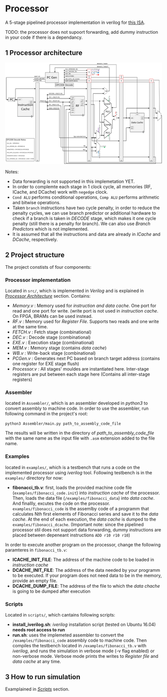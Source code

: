 # Processor
A 5-stage pipelined processor implementation in verilog for [this ISA](https://github.com/AliJahan/Processor/blob/master/Docs/ISA.pdf).

TODO: the processor does not supoort forwarding, add dummy instruction in your code if there is a dependancy.

## 1 Processor architecture
![Processor_architecture](https://github.com/AliJahan/Processor/blob/master/Docs/Architecture.jpg)

Notes:
* Data forwarding is not supported in this implemetation YET.
* In order to complemte each stage in 1 clock cycle, all memories (RF, ICache, and DCache) work with ```negedge``` clock. 
* ```Cond ALU``` performs conditional operations, ```Comp ALU``` performs arithmetic and bitwise operations. 
* Taken ```branch``` instructions have two cycle penalty, in order to reduce the penalty cycles, we can use branch predictor or additional hardware to check if a branch is taken in *DECODE* stage, which makes it one cycle penalty (still there is a penalty for branch). We can also use *Branch Predictors* which is not implemented.
* It is assumed that all the instructions and data are already in *ICache* and *DCache*, respectively.

## 2 Project structure
 The project constists of four components:
### Processor implementation 
Located in ```src/```, which is implemented in *Verilog* and is explained in [*Processor Architecture*](#1-processor-architecture) section. Contains:
* *Memory.v* : Memory used for *instruction and data cache*. One port for read and one port for write. (write port is not used in *instruction cache*. On FPGA, BRAMs can be used instead.
* *RF.v* : Memory used for *Register File*. Supports two reads and one write at the same time.
* *FETCH.v* : Fetch stage (combinational)
* *DEC.v* : Decode stage (combinational)
* *EXE.v* : Execution stage (combinational)
* *MEM.v* : Memory stage (contains *data cache*) 
* *WB.v* : Write-back stage (combinational)
* *PCGen.v* : Generates next PC based on branch target address (contains one register for EXE stage flush)
* *Processor.v* : All stages' mouldes are instantiated here. Inter-stage registers are put between each stage here (Contains all inter-stage registers)

### Assembler
located in ```Assembler/```, which is an assembler developed in *python3* to convert assembly to machine code. 
In order to use the assembler, run following command in the project's root:

```python3 Assembler/main.py path_to_assembly_code_file```

The results will be written in the directory of *path_to_assembly_code_file* with the same name as the input file with ```.asm``` extension added to the file name.

### Examples
located in ```examples/```, which is a testbench that runs a code on the implemented processor using *iverilog* tool. Following testbench is in the ```examples/``` directory for now:
 * **fibonacci_tb.v**: first, loads the provided machine code file (```examples/fibonacci_code.init```) into *instruction cache* of the processor. Then, loads the data file (```/examples/fibonacci_data```) into *data cache*. And finallly, excutes the code on the processor. ```examples/fibonacci_code``` is the assemlby code of a programm that calculates N*th* first elements of Fibonacci series and save it to the *data cache*. At the end of each execution, the *data cache* is dumped to the ```examples/fibonacci_dcache```. (Important note: since the pipelined processor stil does not support data forwarding, dummy instructions are placed between depeneant instructions ```ADD r10 r10 r10```)
 

In order to execute another program on the processor, change the following paramteres in ```fibonacci_tb.v```:
  * **ICACHE_INIT_FILE**: The address of the machine code to be loaded in *instruction cache*
  * **DCACHE_INIT_FILE**: The address of the data needed by your programm to be executed. If your program does not need data to be in the memory, provide an empty file.
  * **DCACHE_DUMP_FILE**: The address of the file to which the *data chache* is going to be dumped after execution
  
### Scripts
Located in ```scripts/```, which cantains following scripts:
 * **install_iverilog.sh**: *iverilog* installation script (tested on Ubuntu 16.04) **needs root access to run**
 * **run.sh**: uses the implemeted assembler to convert the ```/examples/fibonacci_code``` assembly code to machine code. Then compiles the testbench located in ```/examples/fibonacci_tb.v``` with *iverilog*, and runs the simulation in verbose mode (-v flag enabled) or non-verbose mode. Verbose mode prints the writes to *Register file* and *data cache* at any time.

## 3 How to run simulation
Examplained in [*Scripts*](#scripts) section.

